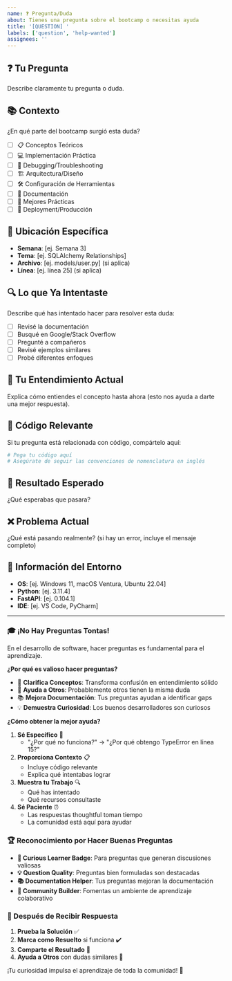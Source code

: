 ```yaml
---
name: ❓ Pregunta/Duda
about: Tienes una pregunta sobre el bootcamp o necesitas ayuda
title: '[QUESTION] '
labels: ['question', 'help-wanted']
assignees: ''
---
```


## ❓ Tu Pregunta

Describe claramente tu pregunta o duda.

## 📚 Contexto

¿En qué parte del bootcamp surgió esta duda?

- [ ] 📋 Conceptos Teóricos
- [ ] 💻 Implementación Práctica
- [ ] 🐛 Debugging/Troubleshooting
- [ ] 🏗️ Arquitectura/Diseño
- [ ] 🛠️ Configuración de Herramientas
- [ ] 📖 Documentación
- [ ] 🎯 Mejores Prácticas
- [ ] 🚀 Deployment/Producción

## 📍 Ubicación Específica

- **Semana**: [ej. Semana 3]
- **Tema**: [ej. SQLAlchemy Relationships]
- **Archivo**: [ej. models/user.py] (si aplica)
- **Línea**: [ej. línea 25] (si aplica)

## 🔍 Lo que Ya Intentaste

Describe qué has intentado hacer para resolver esta duda:

- [ ] Revisé la documentación
- [ ] Busqué en Google/Stack Overflow
- [ ] Pregunté a compañeros
- [ ] Revisé ejemplos similares
- [ ] Probé diferentes enfoques

## 💭 Tu Entendimiento Actual

Explica cómo entiendes el concepto hasta ahora (esto nos ayuda a darte una mejor respuesta).

## 📱 Código Relevante

Si tu pregunta está relacionada con código, compártelo aquí:

```python
# Pega tu código aquí
# Asegúrate de seguir las convenciones de nomenclatura en inglés
```

## 🎯 Resultado Esperado

¿Qué esperabas que pasara?

## ❌ Problema Actual

¿Qué está pasando realmente? (si hay un error, incluye el mensaje completo)

## 🔧 Información del Entorno

- **OS**: [ej. Windows 11, macOS Ventura, Ubuntu 22.04]
- **Python**: [ej. 3.11.4]
- **FastAPI**: [ej. 0.104.1]
- **IDE**: [ej. VS Code, PyCharm]

---

### 🎓 ¡No Hay Preguntas Tontas!

En el desarrollo de software, hacer preguntas es fundamental para el aprendizaje.

**¿Por qué es valioso hacer preguntas?**

- 🧠 **Clarifica Conceptos**: Transforma confusión en entendimiento sólido
- 🤝 **Ayuda a Otros**: Probablemente otros tienen la misma duda
- 📚 **Mejora Documentación**: Tus preguntas ayudan a identificar gaps
- 💡 **Demuestra Curiosidad**: Los buenos desarrolladores son curiosos

**¿Cómo obtener la mejor ayuda?**

1. **Sé Específico** 🎯
   - "¿Por qué no funciona?" → "¿Por qué obtengo TypeError en línea 15?"
2. **Proporciona Contexto** 📋
   - Incluye código relevante
   - Explica qué intentabas lograr
3. **Muestra tu Trabajo** 🔍
   - Qué has intentado
   - Qué recursos consultaste
4. **Sé Paciente** ⏰
   - Las respuestas thoughtful toman tiempo
   - La comunidad está aquí para ayudar

### 🏆 Reconocimiento por Hacer Buenas Preguntas

- **🌟 Curious Learner Badge**: Para preguntas que generan discusiones valiosas
- **💡 Question Quality**: Preguntas bien formuladas son destacadas
- **📚 Documentation Helper**: Tus preguntas mejoran la documentación
- **🤝 Community Builder**: Fomentas un ambiente de aprendizaje colaborativo

### 🚀 Después de Recibir Respuesta

1. **Prueba la Solución** ✅
2. **Marca como Resuelto** si funciona ✔️
3. **Comparte el Resultado** 📢
4. **Ayuda a Otros** con dudas similares 🤝

¡Tu curiosidad impulsa el aprendizaje de toda la comunidad! 🌟
